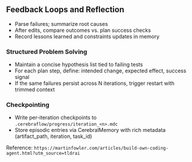 ## Feedback Loops and Reflection

- Parse failures; summarize root causes
- After edits, compare outcomes vs. plan success checks
- Record lessons learned and constraints updates in memory

### Structured Problem Solving

- Maintain a concise hypothesis list tied to failing tests
- For each plan step, define: intended change, expected effect, success signal
- If the same failures persist across N iterations, trigger restart with trimmed context

### Checkpointing

- Write per-iteration checkpoints to `.cerebraflow/progress/iteration_<n>.mdc`
- Store episodic entries via CerebralMemory with rich metadata (artifact_path, iteration, task_id)

Reference: `https://martinfowler.com/articles/build-own-coding-agent.html?utm_source=tldrai`

